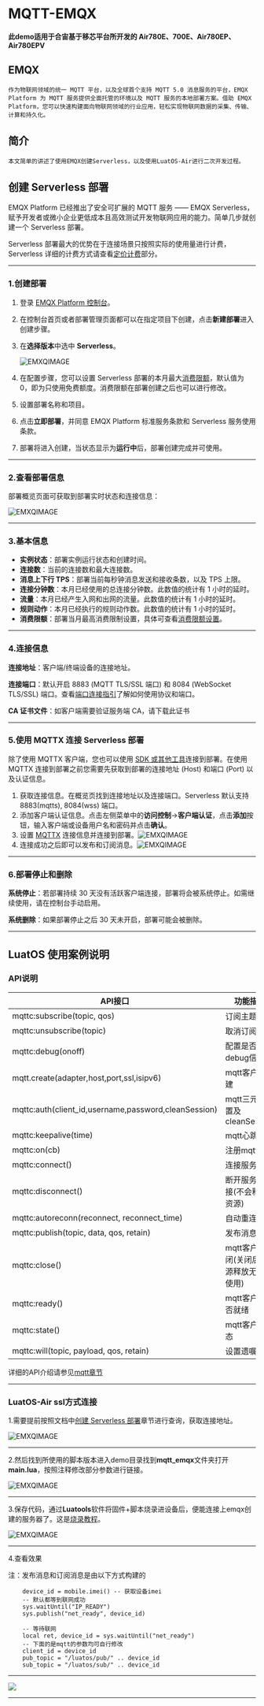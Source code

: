 # MQTT-EMQX

**此demo适用于合宙基于移芯平台所开发的 Air780E、700E、Air780EP、Air780EPV**

## EMQX

```text
作为物联网领域的统一 MQTT 平台，以及全球首个支持 MQTT 5.0 消息服务的平台，EMQX Platform 为 MQTT 服务提供全面托管的环境以及 MQTT 服务的本地部署方案。借助 EMQX Platform，您可以快速构建面向物联网领域的行业应用，轻松实现物联网数据的采集、传输、计算和持久化。
```

## 简介

```text
本文简单的讲述了使用EMQX创建Serverless，以及使用LuatOS-Air进行二次开发过程。
```

## 创建 Serverless 部署

EMQX Platform 已经推出了安全可扩展的 MQTT 服务 —— EMQX Serverless，赋予开发者或微小企业更低成本且高效测试开发物联网应用的能力。简单几步就创建一个 Serverless 部署。

Serverless 部署最大的优势在于连接场景只按照实际的使用量进行计费，Serverless 详细的计费方式请查看[定价计费](https://docs.emqx.com/zh/cloud/latest/price/pricing.html)部分。

---

### 1.创建部署 

1. 登录 [EMQX Platform 控制台](https://cloud.emqx.com/console/)。

2. 在控制台首页或者部署管理页面都可以在指定项目下创建，点击**新建部署**进入创建步骤。

3. 在**选择版本**中选中 **Serverless**。

   ![EMXQIMAGE](../../../../image/LuatOS开发资料/示例/MQTT/MQTT-EMXQ/1.webp)

4. 在配置步骤，您可以设置 Serverless 部署的本月最大[消费限额](https://docs.emqx.com/zh/cloud/latest/deployments/spend_limit.html)，默认值为 0，即为只使用免费额度。消费限额在部署创建之后也可以进行修改。

5. 设置部署名称和项目。

6. 点击**立即部署**，并同意 EMQX Platform 标准服务条款和 Serverless 服务使用条款。

7. 部署将进入创建，当状态显示为**运行中**后，部署创建完成并可使用。

---

### 2.查看部署信息 

部署概览页面可获取到部署实时状态和连接信息：

![EMXQIMAGE](../../../../image/LuatOS开发资料/示例/MQTT/MQTT-EMXQ/2.webp)

---

### 3.基本信息 

- **实例状态**：部署实例运行状态和创建时间。
- **连接数**：当前的连接数和最大连接数。
- **消息上下行 TPS**：部署当前每秒钟消息发送和接收条数，以及 TPS 上限。
- **连接分钟数**：本月已经使用的总连接分钟数。此数值的统计有 1 小时的延时。
- **流量**：本月已经产生入网和出网的流量。此数值的统计有 1 小时的延时。
- **规则动作**：本月已经执行的规则动作数。此数值的统计有 1 小时的延时。
- **消费限额**：部署当月最高消费限制设置，具体可查看[消费限额设置](https://docs.emqx.com/zh/cloud/latest/deployments/spend_limit.html)。

---

### 4.连接信息 

**连接地址**：客户端/终端设备的连接地址。

**连接端口**：默认开启 8883 (MQTT TLS/SSL 端口) 和 8084 (WebSocket TLS/SSL) 端口。查看[端口连接指引](https://docs.emqx.com/zh/cloud/latest/deployments/port_guide_serverless.html)了解如何使用协议和端口。

**CA 证书文件**：如客户端需要验证服务端 CA，请下载此证书

----

### 5.使用 MQTTX 连接 Serverless 部署 

除了使用 MQTTX 客户端，您也可以使用 [SDK 或其他工具](https://docs.emqx.com/zh/cloud/latest/connect_to_deployments/overview.html)连接到部署。在使用 MQTTX 连接到部署之前您需要先获取到部署的连接地址 (Host) 和端口 (Port) 以及认证信息。

1. 获取连接信息。在概览页找到连接地址以及连接端口。Serverless 默认支持 8883(mqtts), 8084(wss) 端口。
2. 添加客户端认证信息。点击左侧菜单中的**访问控制**->**客户端认证**，点击**添加**按钮，输入客户端或设备用户名和密码并点击**确认**。
3. 设置 [MQTTX](https://mqttx.app/zh/) 连接信息并连接到部署。![EMXQIMAGE](../../../../image/LuatOS开发资料/示例/MQTT/MQTT-EMXQ/3.webp)
4. 连接成功之后即可以发布和订阅消息。![EMXQIMAGE](../../../../image/LuatOS开发资料/示例/MQTT/MQTT-EMXQ/4.webp)



___

### 6.部署停止和删除 

**系统停止**：若部署持续 30 天没有活跃客户端连接，部署将会被系统停止。如需继续使用，请在控制台手动启用。

**系统删除**：如果部署停止之后 30 天未开启，部署可能会被删除。

---



## **LuatOS 使用案例说明**

### API说明

| API接口                                              | 功能描述                                 |
| ---------------------------------------------------- | ---------------------------------------- |
| mqttc:subscribe(topic, qos)                          | 订阅主题                                 |
| mqttc:unsubscribe(topic)                             | 取消订阅主题                             |
| mqttc:debug(onoff)                                   | 配置是否打开debug信息                    |
| mqtt.create(adapter,host,port,ssl,isipv6)            | mqtt客户端创建                           |
| mqttc:auth(client_id,username,password,cleanSession) | mqtt三元组配置及cleanSession             |
| mqttc:keepalive(time)                                | mqtt心跳设置                             |
| mqttc:on(cb)                                         | 注册mqtt回调                             |
| mqttc:connect()                                      | 连接服务器                               |
| mqttc:disconnect()                                   | 断开服务器连接(不会释放资源)             |
| mqttc:autoreconn(reconnect, reconnect_time)          | 自动重连                                 |
| mqttc:publish(topic, data, qos, retain)              | 发布消息                                 |
| mqttc:close()                                        | mqtt客户端关闭(关闭后资源释放无法再使用) |
| mqttc:ready()                                        | mqtt客户端是否就绪                       |
| mqttc:state()                                        | mqtt客户端状态                           |
| mqttc:will(topic, payload, qos, retain)              | 设置遗嘱消息                             |

详细的API介绍请参见[mqtt章节](https://wiki.luatos.com/api/mqtt.html)

---

### LuatOS-Air ssl方式连接

1.需要提前按照文档中[创建 Serverless 部署](#2.查看部署信息 )章节进行查询，获取连接地址。

![EMXQIMAGE](../../../../image/LuatOS开发资料/示例/MQTT/MQTT-EMXQ/5.png)

---

2.然后找到所使用的脚本版本进入demo目录找到**mqtt_emqx**文件夹打开**main.lua**，按照注释修改部分参数进行链接。

![EMXQIMAGE](../../../../image/LuatOS开发资料/示例/MQTT/MQTT-EMXQ/6.png)

---

3.保存代码，通过**Luatools**软件将固件+脚本烧录进设备后，便能连接上emqx创建的服务器了。这是[烧录教程](https://wiki.luatos.com/boardGuide/flash.html)。

![EMXQIMAGE](D:\iot\Luat\luat_demo_wiki_os\luatos-doc-pool\image\LuatOS开发资料\示例\MQTT\MQTT-EMXQ\7.png)

---

4.查看效果

注：发布消息和订阅消息是由以下方式构建的

```text
    device_id = mobile.imei() -- 获取设备imei
    -- 默认都等到联网成功
    sys.waitUntil("IP_READY")
    sys.publish("net_ready", device_id)
    
    -- 等待联网
    local ret, device_id = sys.waitUntil("net_ready")
    -- 下面的是mqtt的参数均可自行修改
    client_id = device_id
    pub_topic = "/luatos/pub/" .. device_id
    sub_topic = "/luatos/sub/" .. device_id
```

---

![](D:\iot\Luat\luat_demo_wiki_os\luatos-doc-pool\image\LuatOS开发资料\示例\MQTT\MQTT-EMXQ\8.png)

---
